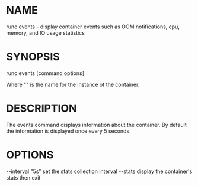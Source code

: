 # NAME
   runc events - display container events such as OOM notifications, cpu, memory, and IO usage statistics

# SYNOPSIS
   runc events [command options] <container-id>

Where "<container-id>" is the name for the instance of the container.

# DESCRIPTION
   The events command displays information about the container. By default the
information is displayed once every 5 seconds.

# OPTIONS
   --interval "5s"      set the stats collection interval
   --stats              display the container's stats then exit
